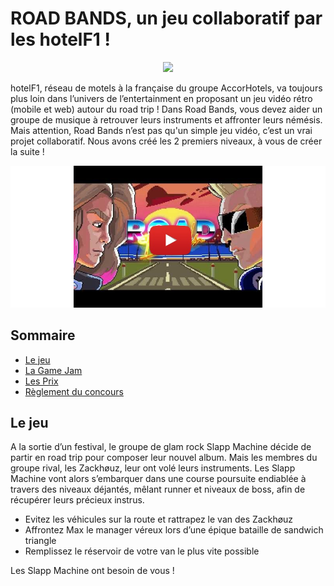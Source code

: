 # ROAD BANDS, un jeu collaboratif par les hotelF1 !

<p align="center">
    <img src="https://user-images.githubusercontent.com/29977168/28116277-c23a7cce-6708-11e7-927c-5a6bd911da85.png"
         style="width: 200; height:auto;"
    >
</p>

hotelF1, réseau de motels à la française du groupe AccorHotels, va toujours plus loin dans l’univers de l’entertainment en proposant un jeu vidéo rétro (mobile et web) autour du road trip ! Dans Road Bands, vous devez aider un groupe de musique à retrouver leurs instruments et affronter leurs némésis. Mais attention, Road Bands n’est pas qu'un simple jeu vidéo, c’est un vrai projet collaboratif. Nous avons créé les 2 premiers niveaux, à vous de créer la suite !

[![Vidéo de présentation du jeu](./youtube.png)][video]

## Sommaire

- [Le jeu](./README.md#le-jeu)
- [La Game Jam](#game-jam)
- [Les Prix](#prix)
- [Règlement du concours](#règlement)

## Le jeu

A la sortie d’un festival, le groupe de glam rock Slapp Machine décide de partir en road trip pour composer leur nouvel album. Mais les membres du groupe rival, les Zackhøuz, leur ont volé leurs instruments. Les Slapp Machine vont alors s’embarquer dans une course poursuite endiablée à travers des niveaux déjantés, mêlant runner et niveaux de boss, afin de récupérer leurs précieux instrus.

* Evitez les véhicules sur la route et rattrapez le van des Zackhøuz
* Affrontez Max le manager véreux lors d’une épique bataille de sandwich triangle
* Remplissez le réservoir de votre van le plus vite possible

Les Slapp Machine ont besoin de vous !

[video]: http://www.youtube.com/watch?feature=player_embedded&v=35mA3UNQ-yk